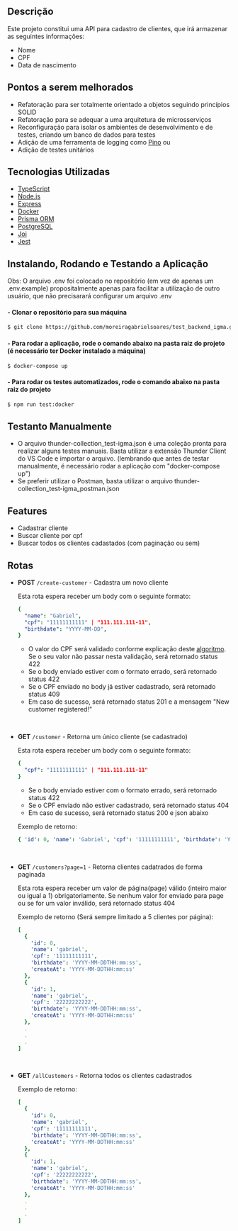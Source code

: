 ## Descrição

Este projeto constitui uma API para cadastro de clientes, que irá armazenar as seguintes informações:

- Nome
- CPF
- Data de nascimento

## Pontos a serem melhorados

- Refatoração para ser totalmente orientado a objetos seguindo princípios SOLID
- Refatoração para se adequar a uma arquitetura de microsserviços
- Reconfiguração para isolar os ambientes de desenvolvimento e de testes, criando um banco de dados para testes
- Adição de uma ferramenta de logging como [Pino](https://getpino.io/#/) ou 
- Adição de testes unitários

## Tecnologias Utilizadas

- [TypeScript](https://www.typescriptlang.org/)
- [Node.js](https://nodejs.org/en/)
- [Express](https://expressjs.com/)
- [Docker](https://www.docker.com/)
- [Prisma ORM](https://www.prisma.io/)
- [PostgreSQL](https://www.postgresql.org/)
- [Joi](https://joi.dev/)
- [Jest](https://jestjs.io/)

## Instalando, Rodando e Testando a Aplicação

Obs: O arquivo .env foi colocado no repositório (em vez de apenas um .env.example) propositalmente apenas para facilitar a utilização de outro usuário, que não precisarará configurar um arquivo .env

#### - Clonar o repositório para sua máquina

```bash
$ git clone https://github.com/moreiragabrielsoares/test_backend_igma.git
```

#### - Para rodar a aplicação, rode o comando abaixo na pasta raiz do projeto (é necessário ter Docker instalado a máquina)

```bash
$ docker-compose up
```

#### - Para rodar os testes automatizados, rode o comando abaixo na pasta raiz do projeto

```bash
$ npm run test:docker
```
## Testanto Manualmente

- O arquivo thunder-collection_test-igma.json é uma coleção pronta para realizar alguns testes manuais. Basta utilizar a extensão Thunder Client do VS Code e importar o arquivo. (lembrando que antes de testar manualmente, é necessário rodar a aplicação com "docker-compose up")
- Se preferir utilizar o Postman, basta utilizar o arquivo thunder-collection_test-igma_postman.json

## Features

- Cadastrar cliente
- Buscar cliente por cpf
- Buscar todos os clientes cadastados (com paginação ou sem)

## Rotas

- **POST** `/create-customer` - Cadastra um novo cliente

  Esta rota espera receber um body com o seguinte formato:

  ```yaml
  {
    "name": "Gabriel",
    "cpf": "11111111111" | "111.111.111-11",
    "birthdate": "YYYY-MM-DD",
  }
  ```

  - O valor do CPF será validado conforme explicação deste [algoritmo](https://www.macoratti.net/alg_cpf.htm#:~:text=O). Se o seu valor não passar nesta validação, será retornado status 422
  - Se o body enviado estiver com o formato errado, será retornado status 422
  - Se o CPF enviado no body já estiver cadastrado, será retornado status 409
  - Em caso de sucesso, será retornado status 201 e a mensagem "New customer registered!"

<br/>

- **GET** `/customer` - Retorna um único cliente (se cadastrado)

  Esta rota espera receber um body com o seguinte formato:

  ```yaml
  {
    "cpf": "11111111111" | "111.111.111-11"
  }
  ```

  - Se o body enviado estiver com o formato errado, será retornado status 422
  - Se o CPF enviado não estiver cadastrado, será retornado status 404
  - Em caso de sucesso, será retornado status 200 e json abaixo

  Exemplo de retorno:

  ```yaml
  { 'id': 0, 'name': 'Gabriel', 'cpf': '11111111111', 'birthdate': 'YYYY-MM-DDTHH:mm:ss' }
  ```

  <br/>

- **GET** `/customers?page=1` - Retorna clientes cadatrados de forma paginada

  Esta rota espera receber um valor de página(page) válido (inteiro maior ou igual a 1) obrigatoriamente. Se nenhum valor for enviado para page ou se for um valor inválido, será retornado status 404

  Exemplo de retorno (Será sempre limitado a 5 clientes por página):

  ```yaml
  [
    {
      'id': 0,
      'name': 'gabriel',
      'cpf': '11111111111',
      'birthdate': 'YYYY-MM-DDTHH:mm:ss',
      'createAt': 'YYYY-MM-DDTHH:mm:ss'
    },
    {
      'id': 1,
      'name': 'gabriel',
      'cpf': '22222222222',
      'birthdate': 'YYYY-MM-DDTHH:mm:ss',
      'createAt': 'YYYY-MM-DDTHH:mm:ss'
    },
    .
    .
    .
  ]
  ```

  <br/>

- **GET** `/allCustomers` - Retorna todos os clientes cadastrados

  Exemplo de retorno:

  ```yaml
  [
    {
      'id': 0,
      'name': 'gabriel',
      'cpf': '11111111111',
      'birthdate': 'YYYY-MM-DDTHH:mm:ss',
      'createAt': 'YYYY-MM-DDTHH:mm:ss'
    },
    {
      'id': 1,
      'name': 'gabriel',
      'cpf': '22222222222',
      'birthdate': 'YYYY-MM-DDTHH:mm:ss',
      'createAt': 'YYYY-MM-DDTHH:mm:ss'
    },
    .
    .
    .
  ]
  ```
